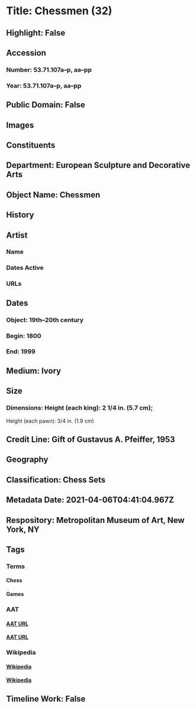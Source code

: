# Title: Chessmen (32)
## Highlight: False
## Accession
### Number: 53.71.107a–p, aa–pp
### Year: 53.71.107a–p, aa–pp
## Public Domain: False
## Images
## Constituents
## Department: European Sculpture and Decorative Arts
## Object Name: Chessmen
## History
## Artist
### Name
### Dates Active
### URLs
## Dates
### Object: 19th–20th century
### Begin: 1800
### End: 1999
## Medium: Ivory
## Size
### Dimensions: Height (each king): 2 1/4 in. (5.7 cm);
Height (each pawn): 3/4 in. (1.9 cm)
## Credit Line: Gift of Gustavus A. Pfeiffer, 1953
## Geography
## Classification: Chess Sets
## Metadata Date: 2021-04-06T04:41:04.967Z
## Respository: Metropolitan Museum of Art, New York, NY
## Tags
### Terms
#### Chess
#### Games
### AAT
#### [AAT URL](http://vocab.getty.edu/page/aat/300222748)
#### [AAT URL](http://vocab.getty.edu/page/aat/300069657)
### Wikipedia
#### [Wikipedia]()
#### [Wikipedia]()
## Timeline Work: False